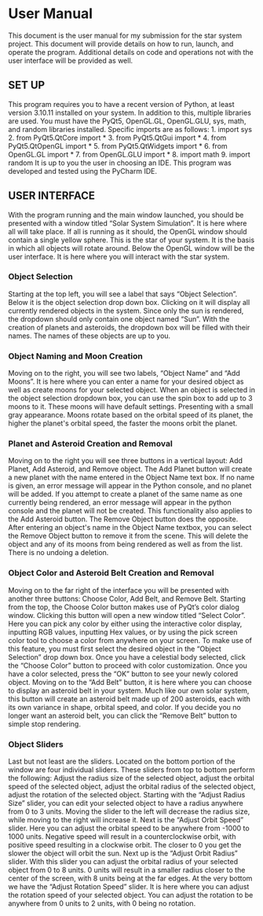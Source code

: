 <h1>User Manual</h1>
This document is the user manual for my submission for the star system project. This document will provide details on how to run, launch, and operate the program. Additional details on code and operations not with the user interface will be provided as well.

<h2>SET UP</h2>
This program requires you to have a recent version of Python, at least version 3.10.11 installed on your system. In addition to this, multiple libraries are used. You must have the PyQt5, OpenGL.GL, OpenGL.GLU, sys, math, and random libraries installed. Specific imports are as follows:
1.	import sys
2.	from PyQt5.QtCore import *
3.	from PyQt5.QtGui import *
4.	from PyQt5.QtOpenGL import *
5.	from PyQt5.QtWidgets import *
6.	from OpenGL.GL import *
7.	from OpenGL.GLU import *
8.	import math
9.	import random
It is up to you the user in choosing an IDE. This program was developed and tested using the PyCharm IDE. 

<h2>USER INTERFACE</h2>
With the program running and the main window launched, you should be presented with a window titled “Solar System Simulation”. It is here where all will take place. If all is running as it should, the OpenGL window should contain a single yellow sphere. This is the star of your system. It is the basis in which all objects will rotate around. Below the OpenGL window will be the user interface. It is here where you will interact with the star system. 

<h3>Object Selection</h3>
Starting at the top left, you will see a label that says “Object Selection”. Below it is the object selection drop down box. Clicking on it will display all currently rendered objects in the system. Since only the sun is rendered, the dropdown should only contain one object named “Sun”. With the creation of planets and asteroids, the dropdown box will be filled with their names. The names of these objects are up to you.

<h3>Object Naming and Moon Creation</h3>
Moving on to the right, you will see two labels, “Object Name” and “Add Moons”. It is here where you can enter a name for your desired object as well as create moons for your selected object. When an object is selected in the object selection dropdown box, you can use the spin box to add up to 3 moons to it. These moons will have default settings. Presenting with a small gray appearance. Moons rotate based on the orbital speed of its planet, the higher the planet's orbital speed, the faster the moons orbit the planet. 

<h3>Planet and Asteroid Creation and Removal</h3>
Moving on to the right you will see three buttons in a vertical layout: Add Planet, Add Asteroid, and Remove object. The Add Planet button will create a new planet with the name entered in the Object Name text box. If no name is given, an error message will appear in the Python console, and no planet will be added. If you attempt to create a planet of the same name as one currently being rendered, an error message will appear in the python console and the planet will not be created. This functionality also applies to the Add Asteroid button.
The Remove Object button does the opposite. After entering an object's name in the Object Name textbox, you can select the Remove Object button to remove it from the scene. This will delete the object and any of its moons from being rendered as well as from the list. There is no undoing a deletion.

<h3>Object Color and Asteroid Belt Creation and Removal</h3>
Moving on to the far right of the interface you will be presented with another three buttons: Choose Color, Add Belt, and Remove Belt. Starting from the top, the Choose Color button makes use of PyQt’s color dialog window. Clicking this button will open a new window titled “Select Color”. Here you can pick any color by either using the interactive color display, inputting RGB values, inputting Hex values, or by using the pick screen color tool to choose a color from anywhere on your screen. To make use of this feature, you must first select the desired object in the “Object Selection” drop down box. Once you have a celestial body selected, click the “Choose Color” button to proceed with color customization. Once you have a color selected, press the “OK” button to see your newly colored object.
Moving on to the “Add Belt” button, it is here where you can choose to display an asteroid belt in your system. Much like our own solar system, this button will create an asteroid belt made up of 200 asteroids, each with its own variance in shape, orbital speed, and color. If you decide you no longer want an asteroid belt, you can click the “Remove Belt” button to simple stop rendering. 

<h3>Object Sliders</h3>
Last but not least are the sliders. Located on the bottom portion of the window are four individual sliders. These sliders from top to bottom perform the following: Adjust the radius size of the selected object, adjust the orbital speed of the selected object, adjust the orbital radius of the selected object, adjust the rotation of the selected object. 
Starting with the “Adjust Radius Size” slider, you can edit your selected object to have a radius anywhere from 0 to 3 units. Moving the slider to the left will decrease the radius size, while moving to the right will increase it. 
Next is the “Adjust Orbit Speed” slider. Here you can adjust the orbital speed to be anywhere from -1000 to 1000 units. Negative speed will result in a counterclockwise orbit, with positive speed resulting in a clockwise orbit. The closer to 0 you get the slower the object will orbit the sun. 
Next up is the “Adjust Orbit Radius” slider. With this slider you can adjust the orbital radius of your selected object from 0 to 8 units. 0 units will result in a smaller radius closer to the center of the screen, with 8 units being at the far edges.
At the very bottom we have the “Adjust Rotation Speed” slider. It is here where you can adjust the rotation speed of your selected object. You can adjust the rotation to be anywhere from 0 units to 2 units, with 0 being no rotation.
